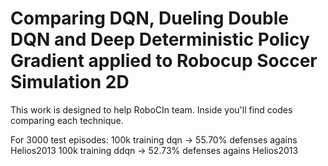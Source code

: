 # Comparing DQN, Dueling Double DQN and Deep Deterministic Policy Gradient applied to Robocup Soccer Simulation 2D

This work is designed to help RoboCIn team.
Inside you'll find codes comparing each technique.

For 3000 test episodes:
100k training dqn -> 55.70% defenses agains Helios2013
100k training ddqn -> 52.73% defenses agains Helios2013

